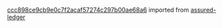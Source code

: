 [ccc898ce9cb9e0c7f2acaf57274c297b00ae68a6](https://github.com/insolar/assured-ledger/commit/ccc898ce9cb9e0c7f2acaf57274c297b00ae68a6) imported from [assured-ledger](https://github.com/insolar/assured-ledger)

